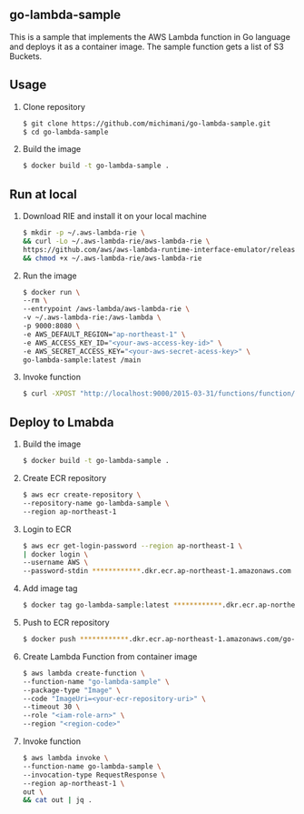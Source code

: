 go-lambda-sample
---

This is a sample that implements the AWS Lambda function in Go language and deploys it as a container image. The sample function gets a list of S3 Buckets.

## Usage

1. Clone repository

    ```bash
    $ git clone https://github.com/michimani/go-lambda-sample.git
    $ cd go-lambda-sample
    ```

2. Build the image

    ```bash
    $ docker build -t go-lambda-sample .
    ```

## Run at local

1. Download RIE and install it on your local machine

    ```bash
    $ mkdir -p ~/.aws-lambda-rie \
    && curl -Lo ~/.aws-lambda-rie/aws-lambda-rie \
    https://github.com/aws/aws-lambda-runtime-interface-emulator/releases/latest/download/aws-lambda-rie \
    && chmod +x ~/.aws-lambda-rie/aws-lambda-rie
    ```
2. Run the image

    ```bash
    $ docker run \
    --rm \
    --entrypoint /aws-lambda/aws-lambda-rie \
    -v ~/.aws-lambda-rie:/aws-lambda \
    -p 9000:8080 \
    -e AWS_DEFAULT_REGION="ap-northeast-1" \
    -e AWS_ACCESS_KEY_ID="<your-aws-access-key-id>" \
    -e AWS_SECRET_ACCESS_KEY="<your-aws-secret-acess-key>" \
    go-lambda-sample:latest /main
    ```

3. Invoke function

    ```bash
    $ curl -XPOST "http://localhost:9000/2015-03-31/functions/function/invocations" -d '{}'
    ```

## Deploy to Lmabda

1. Build the image

    ```bash
    $ docker build -t go-lambda-sample .
    ```

2. Create ECR repository

    ```bash
    $ aws ecr create-repository \
    --repository-name go-lambda-sample \
    --region ap-northeast-1
    ```

3. Login to ECR

    ```bash
    $ aws ecr get-login-password --region ap-northeast-1 \
    | docker login \
    --username AWS \
    --password-stdin ************.dkr.ecr.ap-northeast-1.amazonaws.com
    ```
    
4. Add image tag

    ```bash
    $ docker tag go-lambda-sample:latest ************.dkr.ecr.ap-northeast-1.amazonaws.com/go-lambda-sample:latest
    ```
    
5. Push to ECR repository

    ```bash
    $ docker push ************.dkr.ecr.ap-northeast-1.amazonaws.com/go-lambda-sample:latest
    ```

6. Create Lambda Function from container image

    ```bash
    $ aws lambda create-function \
    --function-name "go-lambda-sample" \
    --package-type "Image" \
    --code "ImageUri=<your-ecr-repository-uri>" \
    --timeout 30 \
    --role "<iam-role-arn>" \
    --region "<region-code>"
    ```

7. Invoke function

    ```bash
    $ aws lambda invoke \
    --function-name go-lambda-sample \
    --invocation-type RequestResponse \
    --region ap-northeast-1 \
    out \
    && cat out | jq .
    ```
